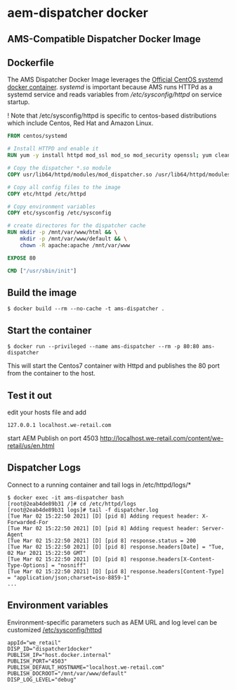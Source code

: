 # aem-dispatcher docker

## AMS-Compatible Dispatcher Docker Image



## Dockerfile


The AMS Dispatcher Docker Image leverages the [Official CentOS systemd docker container](https://hub.docker.com/r/centos/systemd/).
*systemd* is important because AMS runs HTTPd as a systemd service and reads variables from _/etc/sysconfig/httpd_ on service startup.

! Note that /etc/sysconfig/httpd is specific to centos-based distributions which include Centos, Red Hat and Amazon Linux. 

```dockerfile
FROM centos/systemd

# Install HTTPD and enable it
RUN yum -y install httpd mod_ssl mod_so mod_security openssl; yum clean all; systemctl enable httpd.service

# Copy the dispatcher *.so module
COPY usr/lib64/httpd/modules/mod_dispatcher.so /usr/lib64/httpd/modules/mod_dispatcher.so

# Copy all config files to the image
COPY etc/httpd /etc/httpd

# Copy environment variables
COPY etc/sysconfig /etc/sysconfig

# create directores for the dispatcher cache
RUN mkdir -p /mnt/var/www/html && \
    mkdir -p /mnt/var/www/default && \
    chown -R apache:apache /mnt/var/www

EXPOSE 80

CMD ["/usr/sbin/init"]
```

## Build the image

```shell
$ docker build --rm --no-cache -t ams-dispatcher .
```

## Start the container

```shell
$ docker run --privileged --name ams-dispatcher --rm -p 80:80 ams-dispatcher
```
This will start the Centos7 container with Httpd and publishes the 80 port from the container to the host.

## Test it out

edit your hosts file and add 
```
127.0.0.1 localhost.we-retail.com
```
start AEM Publish on port 4503
http://localhost.we-retail.com/content/we-retail/us/en.html

## Dispatcher Logs
Connect to a running container and tail logs in /etc/httpd/logs/*

```shell
$ docker exec -it ams-dispatcher bash
[root@2eab4de89b31 /]# cd /etc/httpd/logs
[root@2eab4de89b31 logs]# tail -f dispatcher.log
[Tue Mar 02 15:22:50 2021] [D] [pid 8] Adding request header: X-Forwarded-For
[Tue Mar 02 15:22:50 2021] [D] [pid 8] Adding request header: Server-Agent
[Tue Mar 02 15:22:50 2021] [D] [pid 8] response.status = 200
[Tue Mar 02 15:22:50 2021] [D] [pid 8] response.headers[Date] = "Tue, 02 Mar 2021 15:22:50 GMT"
[Tue Mar 02 15:22:50 2021] [D] [pid 8] response.headers[X-Content-Type-Options] = "nosniff"
[Tue Mar 02 15:22:50 2021] [D] [pid 8] response.headers[Content-Type] = "application/json;charset=iso-8859-1"
...
```

## Environment variables
Environment-specific parameters such as AEM URL and log level can be customized [/etc/sysconfig/httpd](./etc/sysconfig/httpd)

```shell
appId="we_retail"
DISP_ID="dispatcher1docker"
PUBLISH_IP="host.docker.internal"
PUBLISH_PORT="4503"
PUBLISH_DEFAULT_HOSTNAME="localhost.we-retail.com"
PUBLISH_DOCROOT="/mnt/var/www/default"
DISP_LOG_LEVEL="debug"
```

